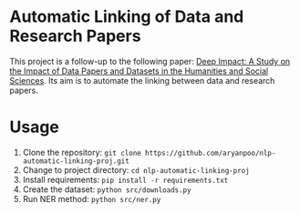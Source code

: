 # Automatic Linking of Data and Research Papers
This project is a follow-up to the following paper: [Deep Impact: A Study on the Impact of Data Papers and Datasets in the Humanities and Social Sciences](https://doi.org/10.3390/publications10040039).  Its aim is to automate the linking between data and research papers.

# Usage
1. Clone the repository: ``git clone https://github.com/aryanpoo/nlp-automatic-linking-proj.git``
2. Change to project directory: ``cd nlp-automatic-linking-proj``
2. Install requirements: ``pip install -r requirements.txt``
3. Create the dataset: ``python src/downloads.py``
4. Run NER method: ``python src/ner.py``